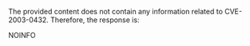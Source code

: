 The provided content does not contain any information related to CVE-2003-0432. Therefore, the response is:

NOINFO